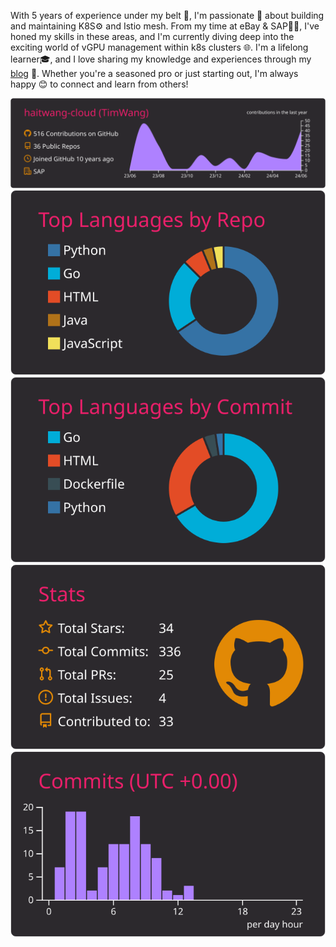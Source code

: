 With 5 years of experience under my belt 🔧, I'm passionate 💪 about building and maintaining K8S⚙️ and Istio mesh. From my time at eBay & SAP👨‍💻, I've honed my skills in these areas, and I'm currently diving deep into the exciting world of vGPU management within k8s clusters 🌐. I'm a lifelong learner🎓, and I love sharing my knowledge and experiences through my [blog](https://tim-wang-tecg-blog.pages.dev/) 📖. Whether you're a seasoned pro or just starting out, I'm always happy 😊 to connect and learn from others!



[![](https://raw.githubusercontent.com/haitwang-cloud/haitwang-cloud/master/profile-summary-card-output/monokai/0-profile-details.svg)](https://github.com/vn7n24fzkq/github-profile-summary-cards)
[![](https://raw.githubusercontent.com/haitwang-cloud/haitwang-cloud/master/profile-summary-card-output/monokai/1-repos-per-language.svg)](https://github.com/vn7n24fzkq/github-profile-summary-cards) [![](https://raw.githubusercontent.com/haitwang-cloud/haitwang-cloud/master/profile-summary-card-output/monokai/2-most-commit-language.svg)](https://github.com/vn7n24fzkq/github-profile-summary-cards)
[![](https://raw.githubusercontent.com/haitwang-cloud/haitwang-cloud/master/profile-summary-card-output/monokai/3-stats.svg)](https://github.com/vn7n24fzkq/github-profile-summary-cards) [![](https://raw.githubusercontent.com/haitwang-cloud/haitwang-cloud/master/profile-summary-card-output/monokai/4-productive-time.svg)](https://github.com/vn7n24fzkq/github-profile-summary-cards)


